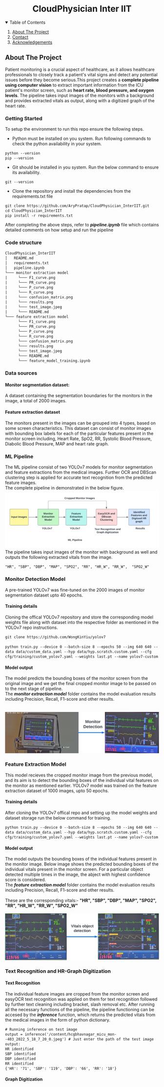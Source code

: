 
<!-- PROJECT LOGO -->
<br />
<p align="center">
  <h1 align="center"> CloudPhysician Inter IIT</h1>

  <p align="center">
  </p>
</p>



<!-- TABLE OF CONTENTS -->
<details open="open">
  <summary>Table of Contents</summary>
  <ol>
     <li><a href="#about-the-project">About The Project</a>
     <li><a href="#contact">Contact</a></li>
     <li><a href="#acknowledgements">Acknowledgements</a></li>
  </ol>
</details>



<!-- ABOUT THE PROJECT -->
## About The Project

Patient monitoring is a crucial aspect of healthcare, as it allows healthcare professionals to closely track a patient's vital signs and detect any potential issues before they become serious.This project creates a <b>complete pipeline using computer vision</b> to extract important information from the ICU patient's monitor screen, such as <b>heart rate, blood pressure, and oxygen levels</b>. The pipeline takes input images of the monitors with a background and provides extracted vitals as output, along with a digitized graph of the heart rate.

### Getting Started 
To setup the environment to run this repo ensure the following steps.
- Python must be installed on you system. Run following commands to check the python availability in your system. 
```
python --version
pip --version
```
- Git should be installed in you system. Run the below command to ensure its availability.
  
```
git --version
```
- Clone the repository and install the dependencies from the requirements.txt file
```
git clone https://github.com/AryPratap/CloudPhysician_InterIIT.git
cd CloudPhysician_InterIIT
pip install -r requirements.txt
```

After completing the above steps, refer to <i><b>pipeline.ipynb</i></b> file which contains detailed comments on how setup and run the pipeline
### Code structure
```
CloudPhysician_InterIIT
│   README.md
│   requirements.txt
│   pipeline.ipynb
└─── monitor extraction model
|     └─── F1_curve.png
|     └─── PR_curve.png
|     └─── P_curve.png
|     └─── R_curve.png
|     └─── confusion_matrix.png
|     └─── results.png
|     └─── test_image.jpeg
|     └─── README.md
└─── feature extraction model    
      └─── F1_curve.png
      └─── PR_curve.png
      └─── P_curve.png
      └─── R_curve.png
      └─── confusion_matrix.png
      └─── results.png
      └─── test_image.jpeg
      └─── README.md
      └─── feature_model_training.ipynb
```

### Data sources
#### Monitor segmentation dataset:
A dataset containing the segmentation boundaries  for the monitors in the image, a total of 2000 images.
#### Feature extraction dataset  
The monitors present in the images can be grouped into 4 
types, based on some screen characteristics. This dataset can consist of monitor images with bounding box labels for each of the particular features present in the monitor screen including, Heart Rate, SpO2, RR, Systolic Blood Pressure, Diabolic Blood Pressure, MAP and heart rate graph. 

### ML Pipeline 
The ML pipeline consist of two YOLOv7 models for monitor segmentation and feature extractions from the medical images. Further OCR and DBScan clustering step is applied for accurate text recognition from the predicted feature images. 
<br>
The complete pipeline in demonstrated in the below figure. 
![complete ML Pipeline](https://github.com/AryPratap/CloudPhysician_InterIIT/blob/main/icons/ML_pipeline.png)
<br>
The pipeline takes input images of the monitor with background as well and outputs the following extracted vitals from the image. <br> 
```
"HR", "SBP", "DBP", "MAP", "SPO2", "RR", "HR_W", "RR_W",  "SPO2_W"
```

### Monitor Detection Model
A pre-trained YOLOv7 was fine-tuned on the 2000 images of monitor segmentation dataset upto 40 epochs. <br>
#### Training details
Cloning the offical YOLOv7 repository and store the corresponding model weights file along with dataset into the respective folder as mentioned in the YOLOv7 repo instructions. 
```
git clone https://github.com/WongKinYiu/yolov7

python train.py --device 0 --batch-size 8 --epochs 50 --img 640 640 --data data/custom_data.yaml --hyp data/hyp.scratch.custom.yaml --cfg cfg/training/custom_yolov7.yaml --weights last.pt --name yolov7-custom
```
#### Model output
The model predicts the bounding boxes of the monitor screen from the original image and we get the final cropped monitor image to be passed on to the next stage of pipeline. <br>
The <i><b>monitor extraction model</i></b> folder contains the model evaluation results including Precision, Recall, F1-score and other results.  
<br>
<br>
![Monitor Detection](https://github.com/AryPratap/CloudPhysician_InterIIT/blob/main/icons/monitor_detection.png)

### Feature Extraction Model
This model recieves the cropped monitor image from the previous model, and its aim is to detect the bounding boxes of the individual vital features on the monitor as mentioned earlier. YOLOv7 model was trained on the feature extraction dataset of 1000 images, upto 50 epochs. 
<br> 
#### Training details
After cloning the YOLOv7 offical repo and setting up the model weights and dataset storage run the below command for training. 
```
python train.py --device 0 --batch-size 8 --epochs 50 --img 640 640 --data data/custom_data.yaml --hyp data/hyp.scratch.custom.yaml --cfg cfg/training/custom_yolov7.yaml --weights last.pt --name yolov7-custom
```
#### Model output
The model outputs the bounding boxes of the individual features present in the monitor image. Below image shows the predicted bounding boxes of the individual vitals present in the monitor screen. For a particular object detected multiple times in the image, the abject with highest confidence score is considered. <br>
The <i><b>feature extraction model</i></b> folder contains the model evaluation results including Precision, Recall, F1-score and other results.  
<br>These are the corresponding vitals:- <b>"HR", "SBP", "DBP", "MAP", "SPO2", "RR", "HR_W", "RR_W",  "SPO2_W"</b>
<br> 
<br>
![feature](https://github.com/AryPratap/CloudPhysician_InterIIT/blob/main/icons/feature.png)

### Text Recognition and HR-Graph Digitization
#### Text Recognition
The individual feature images are cropped from the monitor screen and easyOCR text recognition was applied on them for text recognition followed by further text cleaning including bracket, slash removal etc. After running all the necessary functions of the pipeline, the pipeline functioning can be accesed by the <i><b>inference</i></b> function, which returns the predicted vitals from the medical images in the form of python dictionary. 
<br>
```
# Running inference on test image 
output = inference('/content/hcgbhavnagar_micu_mon--403_2022_5_18_7_20_0.jpeg') # Just enter the path of the test image 
output:
HR identified
SBP identified
DBP identified
RR identified
{'HR': '71', 'SBP': '119', 'DBP': '66', 'RR': '18'}
```
#### Graph Digitization


